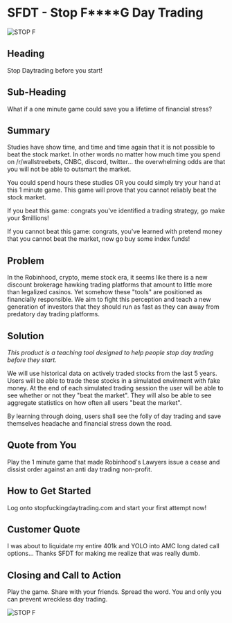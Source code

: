 # SFDT - Stop F\*\*\*\*G Day Trading

![STOP F](https://user-images.githubusercontent.com/4070885/150874453-e70a639f-7e27-4f2b-bb84-99a41a26dce3.svg)

## Heading

Stop Daytrading before you start!

## Sub-Heading

What if a one minute game could save you a lifetime of financial stress?

## Summary

Studies have show time, and time and time again that it is not possible to beat the stock market. In other words no matter how much time you spend on /r/wallstreebets, CNBC, discord, twitter... the overwhelming odds are that you will not be able to outsmart the market.

You could spend hours these studies OR you could simply try your hand at this 1 minute game. This game will prove that you cannot reliably beat the stock market.

If you beat this game: congrats you've identified a trading strategy, go make your $millions!

If you cannot beat this game: congrats, you've learned with pretend money that you cannot beat the market, now go buy some index funds!

## Problem

In the Robinhood, crypto, meme stock era, it seems like there is a new discount brokerage hawking trading platforms that amount to little more than legalized casinos. Yet somehow these "tools" are positioned as financially responsible. We aim to fight this perception and teach a new generation of investors that they should run as fast as they can away from predatory day trading platforms.

## Solution

_This product is a teaching tool designed to help people stop day trading before they start._

We will use historical data on actively traded stocks from the last 5 years. Users will be able to trade these stocks in a simulated envinment with fake money. At the end of each simulated trading session the user will be able to see whether or not they "beat the market". They will also be able to see aggregate statistics on how often all users "beat the market".

By learning through doing, users shall see the folly of day trading and save themselves headache and financial stress down the road.

## Quote from You

Play the 1 minute game that made Robinhood's Lawyers issue a cease and dissist order against an anti day trading non-profit.

## How to Get Started

Log onto stopfuckingdaytrading.com and start your first attempt now!

## Customer Quote

I was about to liquidate my entire 401k and YOLO into AMC long dated call options... Thanks SFDT for making me realize that was really dumb.

## Closing and Call to Action

Play the game. Share with your friends. Spread the word. You and only you can prevent wreckless day trading.

![STOP F](https://user-images.githubusercontent.com/4070885/150874453-e70a639f-7e27-4f2b-bb84-99a41a26dce3.svg)

